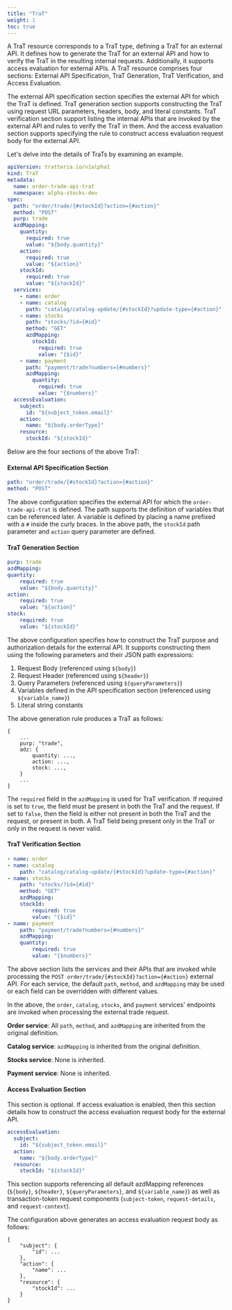 ```yaml
---
title: "TraT"
weight: 1
toc: true
---
```


A TraT resource corresponds to a TraT type, defining a TraT for an external API. It defines how to generate the TraT for an external API and how to verify the TraT in the resulting internal requests. Additionally, it supports access evaluation for external APIs. A TraT resource comprises four sections: External API Specification, TraT Generation, TraT Verification, and Access Evaluation.

The external API specification section specifies the external API for which the TraT is defined. TraT generation section supports constructing the TraT using request URL parameters, headers, body, and literal constants. TraT verification section support listing the internal APIs that are invoked by the external API and rules to verify the TraT in them. And the access evaluation section supports specifying the rule to construct access evaluation request body for the external API.

Let's delve into the details of TraTs by examining an example.

```yaml
apiVersion: tratteria.io/v1alpha1
kind: TraT
metadata:
  name: order-trade-api-trat
  namespace: alpha-stocks-dev
spec:
  path: "order/trade/{#stockId}?action={#action}"
  method: "POST"
  purp: trade
  azdMapping:
    quantity:
      required: true
      value: "${body.quantity}"
    action:
      required: true
      value: "${action}"
    stockId:
      required: true
      value: "${stockId}"
  services:
    - name: order
    - name: catalog
      path: "catalog/catalog-update/{#stockId}?update-type={#action}"
    - name: stocks
      path: "stocks/?id={#id}"
      method: "GET"
      azdMapping:
        stockId:
          required: true
          value: "{$id}"
    - name: payment
      path: "payment/trade?numbers={#numbers}"
      azdMapping:
        quantity:
          required: true
          value: "{$numbers}"
  accessEvaluation:
    subject:
      id: "${subject_token.email}"
    action:
      name: "${body.orderType}"
    resource:
      stockId: "${stockId}"
```

Below are the four sections of the above TraT:

#### External API Specification Section

```yaml
path: "order/trade/{#stockId}?action={#action}"
method: "POST"
```

The above configuration specifies the external API for which the `order-trade-api-trat` is defined. The path supports the definition of variables that can be referenced later. A variable is defined by placing a name prefixed with a `#` inside the curly braces. In the above path, the `stockId` path parameter and `action` query parameter are defined.

#### TraT Generation Section

```yaml
purp: trade
azdMapping:
quantity:
    required: true
    value: "${body.quantity}"
action:
    required: true
    value: "${action}"
stock:
    required: true
    value: "${stockId}"
```

The above configuration specifies how to construct the TraT purpose and authorization details for the external API. It supports constructing them using the following parameters and their JSON path expressions:

1. Request Body (referenced using `${body}`)
2. Request Header (referenced using `${header}`)
3. Query Parameters (referenced using `${queryParameters}`)
4. Variables defined in the API specification section (referenced using `${variable_name}`)
5. Literal string constants

The above generation rule produces a TraT as follows:

```plaintext
{
    ...
    purp: "trade",
    adz: {
        quantity: ...,
        action: ...,
        stock: ...,
    }
    ...
}
```

The `required` field in the `azdMapping` is used for TraT verification. If required is set to `true`, the field must be present in both the TraT and the request. If set to `false`, then the field is either not present in both the TraT and the request, or present in both. A TraT field being present only in the TraT or only in the request is never valid.

#### TraT Verification Section

```yaml
- name: order
- name: catalog
    path: "catalog/catalog-update/{#stockId}?update-type={#action}"
- name: stocks
    path: "stocks/?id={#id}"
    method: "GET"
    azdMapping:
    stockId:
        required: true
        value: "{$id}"
- name: payment
    path: "payment/trade?numbers={#numbers}"
    azdMapping:
    quantity:
        required: true
        value: "{$numbers}"
```

The above section lists the services and their APIs that are invoked while processing the `POST order/trade/{#stockId}?action={#action}` external API. For each service, the default `path`, `method`, and `azdMapping` may be used or each field can be overridden with different values.

In the above, the `order`, `catalog`, `stocks`, and `payment` services' endpoints are invoked when processing the external trade request.

**Order service**: All `path`, `method`, and `azdMapping` are inherited from the original definition.

**Catalog service**: `azdMapping` is inherited from the original definition.

**Stocks service**: None is inherited.

**Payment service**: None is inherited.

#### Access Evaluation Section

This section is optional. If access evaluation is enabled, then this section details how to construct the access evaluation request body for the external API.

```yaml
accessEvaluation:
  subject:
    id: "${subject_token.email}"
  action:
    name: "${body.orderType}"
  resource:
    stockId: "${stockId}"
```

This section supports referencing all default azdMapping references (`${body}`, `${header}`, `${queryParameters}`, and `${variable_name}`) as well as transaction-token request components (`subject-token`, `request-details`, and `request-context`).

The configuration above generates an access evaluation request body as follows:

```plaintext
{
    "subject": {
        "id": ...
    },
    "action": {
        "name": ...
    },
    "resource": {
        "stockId": ...
    }
}
```